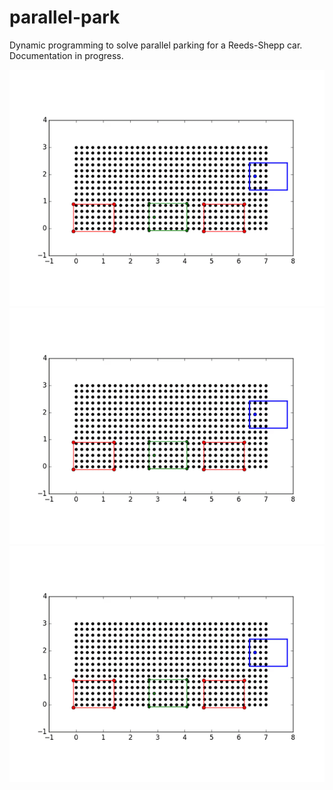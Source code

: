 # parallel-park

Dynamic programming to solve parallel parking for a Reeds-Shepp car. Documentation in progress.

![](/media/good_parallel.gif)
![](/media/good_parallel.gif)
![](/media/good_parallel.gif)
